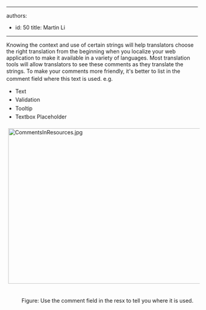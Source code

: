 

---
authors:
  - id: 50
    title: Martin Li
---




<span class='intro'> <p>​​Knowing the context and use of certain strings will help translators choose the right translation from the beginning when you localize your web application to make it available in a variety of languages. Most translation tools will allow translators to see these comments as they translate the strings.&#160;To make your&#160;<span style="line-height&#58;20.7999992370605px;">comments&#160;</span>more friendly, it's better to list in the comment field where this text is used. e.g.<br></p><ul class="p1"><li><span style="line-height&#58;1.6;">​Text</span></li><li><span style="line-height&#58;1.6;">Validation<br></span></li><li><span style="line-height&#58;1.6;">Tooltip<br></span></li><li><span style="line-height&#58;1.6;">Textbox Placeholder​​</span></li></ul> </span>

<img alt="CommentsInResources.jpg" src="/PublishingImages/Localization_Commonts.jpg" style="margin&#58;5px;width&#58;778px;height&#58;409px;" />&#160;<dd>Figure&#58;&#160;Use the comment field in the resx to tell you where it is used.​</dd>


